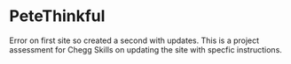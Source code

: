 # PeteThinkful

<p>Error on first site so created a second with updates. This is a project assessment for Chegg Skills on updating the site with specfic instructions.</p>
